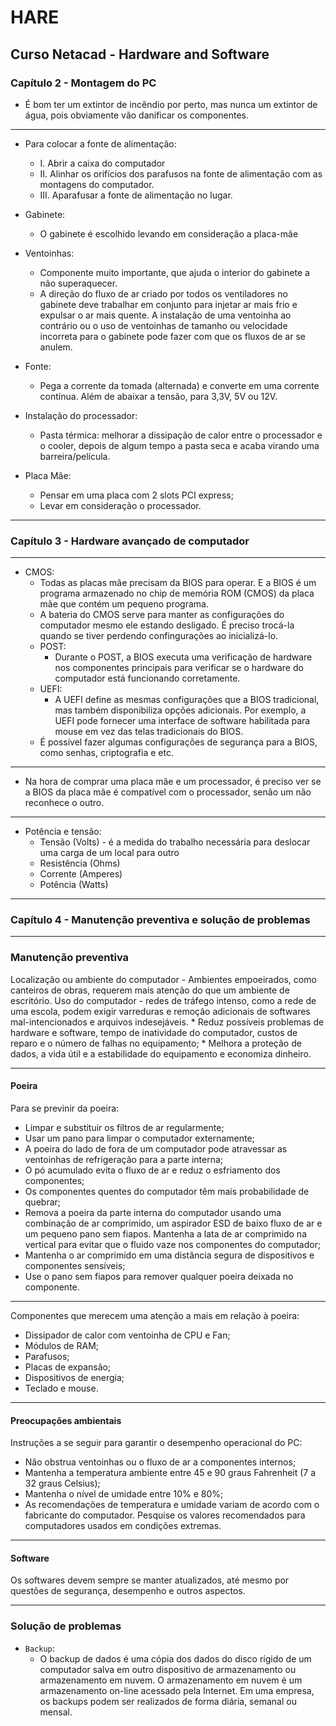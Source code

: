 # HARE

## Curso Netacad - Hardware and Software

### Capítulo 2 - Montagem do PC

* É bom ter um extintor de incêndio por perto, mas nunca um extintor de água, pois obviamente vão danificar os componentes.

---------------------------------------------------

* Para colocar a fonte de alimentação:
    * I. Abrir a caixa do computador
    * II. Alinhar os orifícios dos parafusos na fonte de alimentação com as montagens do computador.
    * III. Aparafusar a fonte de alimentação no lugar.

* Gabinete:
    * O gabinete é escolhido levando em consideração a placa-mãe

* Ventoinhas: 
    * Componente muito importante, que ajuda o interior do gabinete a não superaquecer.
    * A direção do fluxo de ar criado por todos os ventiladores no gabinete deve trabalhar em conjunto para injetar ar mais frio e expulsar o ar mais quente. A instalação de uma ventoinha ao contrário ou o uso de ventoinhas de tamanho ou velocidade incorreta para o gabinete pode fazer com que os fluxos de ar se anulem.

* Fonte:
    * Pega a corrente da tomada (alternada) e converte em uma corrente contínua. Além de abaixar a tensão, para 3,3V, 5V ou 12V.

* Instalação do processador:
    * Pasta térmica: melhorar a dissipação de calor entre o processador e o cooler, depois de algum tempo a pasta seca e acaba virando uma barreira/película.

* Placa Mãe: 
    * Pensar em uma placa com 2 slots PCI express;
    * Levar em consideração o processador.

---------------------------------------------------

### Capítulo 3 - Hardware avançado de computador

---------------------------------------------------

* CMOS:
    * Todas as placas mãe precisam da BIOS para operar. E a BIOS é um programa armazenado no chip de memória ROM (CMOS) da placa mãe que contém um pequeno programa.
    * A bateria do CMOS serve para manter as configurações do computador mesmo ele estando desligado. É preciso trocá-la quando se tiver perdendo confingurações ao inicializá-lo.
    * POST:
        * Durante o POST, a BIOS executa uma verificação de hardware nos componentes principais para verificar se o hardware do computador está funcionando corretamente.
    * UEFI:
        * A UEFI define as mesmas configurações que a BIOS tradicional, mas também disponibiliza opções adicionais. Por exemplo, a UEFI pode fornecer uma interface de software habilitada para mouse em vez das telas tradicionais do BIOS.
    * É possível fazer algumas configurações de segurança para a BIOS, como senhas, criptografia e etc.

---------------------------------------------------

* Na hora de comprar uma placa mãe e um processador, é preciso ver se a BIOS da placa mãe é compatível com o processador, senão um não reconhece o outro.

---------------------------------------------------

* Potência e tensão:
    * Tensão (Volts) - é a medida do trabalho necessária para deslocar uma carga de um local para outro
    * Resistência (Ohms)
    * Corrente (Amperes)
    * Potência (Watts)

---------------------------------------------------

### Capítulo 4 - Manutenção preventiva e solução de problemas

---------------------------------------------------

### Manutenção preventiva
Localização ou ambiente do computador - Ambientes empoeirados, como canteiros de obras, requerem mais atenção do que um ambiente de escritório.
Uso do computador - redes de tráfego intenso, como a rede de uma escola, podem exigir varreduras e remoção adicionais de softwares mal-intencionados e arquivos indesejáveis.
	* Reduz possíveis problemas de hardware e software, tempo de inatividade do computador, custos de reparo e o número de falhas no equipamento;
	* Melhora a proteção de dados, a vida útil e a estabilidade do equipamento e economiza dinheiro.

---------------------------------------------------

#### Poeira

Para se previnir da poeira:
* Limpar e substituir os filtros de ar regularmente;
* Usar um pano para limpar o computador externamente;
* A poeira do lado de fora de um computador pode atravessar as ventoinhas de refrigeração para a parte interna;
* O pó acumulado evita o fluxo de ar e reduz o esfriamento dos componentes;
* Os componentes quentes do computador têm mais probabilidade de quebrar;
* Remova a poeira da parte interna do computador usando uma combinação de ar comprimido, um aspirador ESD de baixo fluxo de ar e um pequeno pano sem fiapos.
Mantenha a lata de ar comprimido na vertical para evitar que o fluido vaze nos componentes do computador;
* Mantenha o ar comprimido em uma distância segura de dispositivos e componentes sensíveis;
* Use o pano sem fiapos para remover qualquer poeira deixada no componente.

---------------------------------------------------

Componentes que merecem uma atenção a mais em relação à poeira:
* Dissipador de calor com ventoinha de CPU e Fan;
* Módulos de RAM;
* Parafusos;
* Placas de expansão;
* Dispositivos de energia;
* Teclado e mouse.

---------------------------------------------------

#### Preocupações ambientais
Instruções a se seguir para garantir o desempenho operacional do PC:
* Não obstrua ventoinhas ou o fluxo de ar a componentes internos;
* Mantenha a temperatura ambiente entre 45 e 90 graus Fahrenheit (7 a 32 graus Celsius);
* Mantenha o nível de umidade entre 10% e 80%;
* As recomendações de temperatura e umidade variam de acordo com o fabricante do computador. Pesquise os valores recomendados para computadores usados em condições extremas.

---------------------------------------------------

#### Software
Os softwares devem sempre se manter atualizados, até mesmo por questões de segurança, desempenho e outros aspectos.

---------------------------------------------------

### Solução de problemas
* `` Backup ``:
    * O backup de dados é uma cópia dos dados do disco rígido de um computador salva em outro dispositivo de armazenamento ou armazenamento em nuvem. O armazenamento em nuvem é um armazenamento on-line acessado pela Internet. Em uma empresa, os backups podem ser realizados de forma diária, semanal ou mensal.